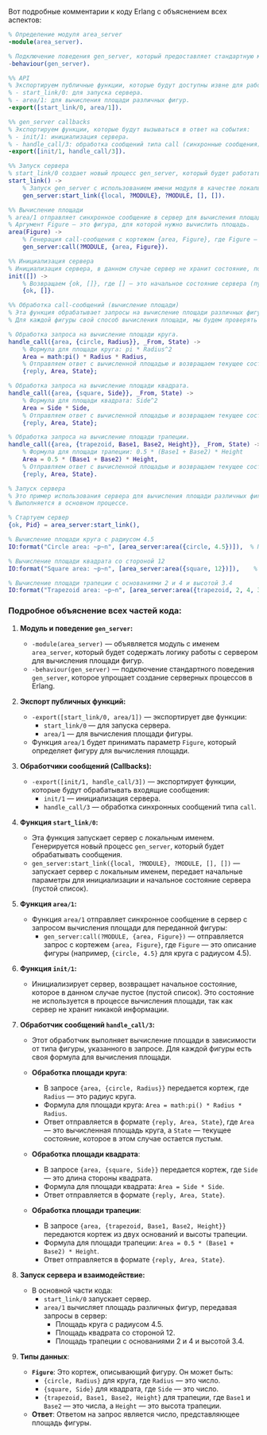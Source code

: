 Вот подробные комментарии к коду Erlang с объяснением всех аспектов:

```erlang
% Определение модуля area_server
-module(area_server).

% Подключение поведения gen_server, который предоставляет стандартную модель для реализации серверов в Erlang.
-behaviour(gen_server).

%% API
% Экспортируем публичные функции, которые будут доступны извне для работы с сервером:
% - start_link/0: для запуска сервера.
% - area/1: для вычисления площади различных фигур.
-export([start_link/0, area/1]).

%% gen_server callbacks
% Экспортируем функции, которые будут вызываться в ответ на события:
% - init/1: инициализация сервера.
% - handle_call/3: обработка сообщений типа call (синхронные сообщения).
-export([init/1, handle_call/3]).

%% Запуск сервера
% start_link/0 создает новый процесс gen_server, который будет работать с локальным именем ?MODULE (в данном случае area_server).
start_link() ->
    % Запуск gen_server с использованием имени модуля в качестве локального процесса.
    gen_server:start_link({local, ?MODULE}, ?MODULE, [], []).

%% Вычисление площади
% area/1 отправляет синхронное сообщение в сервер для вычисления площади фигуры.
% Аргумент Figure — это фигура, для которой нужно вычислить площадь.
area(Figure) ->
    % Генерация call-сообщения с кортежем {area, Figure}, где Figure — это описание фигуры и ее параметров.
    gen_server:call(?MODULE, {area, Figure}).

%% Инициализация сервера
% Инициализация сервера, в данном случае сервер не хранит состояние, поэтому передаем пустой список.
init([]) ->
    % Возвращаем {ok, []}, где [] — это начальное состояние сервера (пустой список).
    {ok, []}.

%% Обработка call-сообщений (вычисление площади)
% Эта функция обрабатывает запросы на вычисление площади различных фигур.
% Для каждой фигуры свой способ вычисления площади, мы будем проверять тип фигуры в запросе.

% Обработка запроса на вычисление площади круга.
handle_call({area, {circle, Radius}}, _From, State) ->
    % Формула для площади круга: pi * Radius^2
    Area = math:pi() * Radius * Radius,
    % Отправляем ответ с вычисленной площадью и возвращаем текущее состояние.
    {reply, Area, State};

% Обработка запроса на вычисление площади квадрата.
handle_call({area, {square, Side}}, _From, State) ->
    % Формула для площади квадрата: Side^2
    Area = Side * Side,
    % Отправляем ответ с вычисленной площадью и возвращаем текущее состояние.
    {reply, Area, State};

% Обработка запроса на вычисление площади трапеции.
handle_call({area, {trapezoid, Base1, Base2, Height}}, _From, State) ->
    % Формула для площади трапеции: 0.5 * (Base1 + Base2) * Height
    Area = 0.5 * (Base1 + Base2) * Height,
    % Отправляем ответ с вычисленной площадью и возвращаем текущее состояние.
    {reply, Area, State}.

% Запуск сервера
% Это пример использования сервера для вычисления площади различных фигур.
% Выполняется в основном процессе.

% Стартуем сервер
{ok, Pid} = area_server:start_link(),

% Вычисление площади круга с радиусом 4.5
IO:format("Circle area: ~p~n", [area_server:area({circle, 4.5})]),  % Площадь круга с радиусом 4.5

% Вычисление площади квадрата со стороной 12
IO:format("Square area: ~p~n", [area_server:area({square, 12})]),    % Площадь квадрата со стороной 12

% Вычисление площади трапеции с основаниями 2 и 4 и высотой 3.4
IO:format("Trapezoid area: ~p~n", [area_server:area({trapezoid, 2, 4, 3.4})])  % Площадь трапеции с основаниями 2, 4 и высотой 3.4
```

### Подробное объяснение всех частей кода:

1. **Модуль и поведение `gen_server`:**
    - `-module(area_server)` — объявляется модуль с именем `area_server`, который будет содержать логику работы с сервером для вычисления площади фигур.
    - `-behaviour(gen_server)` — подключение стандартного поведения `gen_server`, которое упрощает создание серверных процессов в Erlang.

2. **Экспорт публичных функций:**
    - `-export([start_link/0, area/1])` — экспортирует две функции:
        - `start_link/0` — для запуска сервера.
        - `area/1` — для вычисления площади фигуры.
    - Функция `area/1` будет принимать параметр `Figure`, который определяет фигуру для вычисления площади.

3. **Обработчики сообщений (Callbacks):**
    - `-export([init/1, handle_call/3])` — экспортирует функции, которые будут обрабатывать входящие сообщения:
        - `init/1` — инициализация сервера.
        - `handle_call/3` — обработка синхронных сообщений типа `call`.

4. **Функция `start_link/0`:**
    - Эта функция запускает сервер с локальным именем. Генерируется новый процесс `gen_server`, который будет обрабатывать сообщения.
    - `gen_server:start_link({local, ?MODULE}, ?MODULE, [], [])` — запускает сервер с локальным именем, передает начальные параметры для инициализации и начальное состояние сервера (пустой список).

5. **Функция `area/1`:**
    - Функция `area/1` отправляет синхронное сообщение в сервер с запросом вычисления площади для переданной фигуры:
        - `gen_server:call(?MODULE, {area, Figure})` — отправляется запрос с кортежем `{area, Figure}`, где `Figure` — это описание фигуры (например, `{circle, 4.5}` для круга с радиусом 4.5).

6. **Функция `init/1`:**
    - Инициализирует сервер, возвращает начальное состояние, которое в данном случае пустое (пустой список). Это состояние не используется в процессе вычисления площади, так как сервер не хранит никакой информации.

7. **Обработчик сообщений `handle_call/3`:**
    - Этот обработчик выполняет вычисление площади в зависимости от типа фигуры, указанного в запросе. Для каждой фигуры есть своя формула для вычисления площади.

    - **Обработка площади круга**:
        - В запросе `{area, {circle, Radius}}` передается кортеж, где `Radius` — это радиус круга.
        - Формула для площади круга: `Area = math:pi() * Radius * Radius`.
        - Ответ отправляется в формате `{reply, Area, State}`, где `Area` — это вычисленная площадь круга, а `State` — текущее состояние, которое в этом случае остается пустым.

    - **Обработка площади квадрата**:
        - В запросе `{area, {square, Side}}` передается кортеж, где `Side` — это длина стороны квадрата.
        - Формула для площади квадрата: `Area = Side * Side`.
        - Ответ отправляется в формате `{reply, Area, State}`.

    - **Обработка площади трапеции**:
        - В запросе `{area, {trapezoid, Base1, Base2, Height}}` передаются кортеж из двух оснований и высоты трапеции.
        - Формула для площади трапеции: `Area = 0.5 * (Base1 + Base2) * Height`.
        - Ответ отправляется в формате `{reply, Area, State}`.

8. **Запуск сервера и взаимодействие:**
    - В основной части кода:
        - `start_link/0` запускает сервер.
        - `area/1` вычисляет площадь различных фигур, передавая запросы в сервер:
            - Площадь круга с радиусом 4.5.
            - Площадь квадрата со стороной 12.
            - Площадь трапеции с основаниями 2 и 4 и высотой 3.4.

9. **Типы данных**:
    - **`Figure`**: Это кортеж, описывающий фигуру. Он может быть:
        - `{circle, Radius}` для круга, где `Radius` — это число.
        - `{square, Side}` для квадрата, где `Side` — это число.
        - `{trapezoid, Base1, Base2, Height}` для трапеции, где `Base1` и `Base2` — это числа, а `Height` — это высота трапеции.
    - **Ответ**: Ответом на запрос является число, представляющее площадь фигуры.